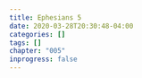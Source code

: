 ```yaml
---
title: Ephesians 5
date: 2020-03-28T20:30:48-04:00
categories: []
tags: []
chapter: "005"
inprogress: false
---
```



